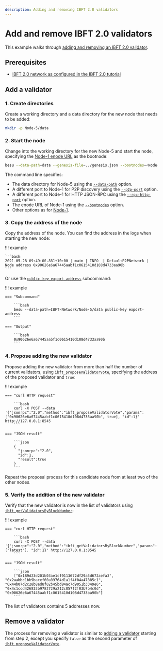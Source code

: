 ```yaml
---
description: Adding and removing IBFT 2.0 validators
---
```


# Add and remove IBFT 2.0 validators

This example walks through
[adding and removing an IBFT 2.0 validator](../../how-to/configure/Consensus-Protocols/IBFT.md#add-and-remove-validators).

## Prerequisites

* [IBFT 2.0 network as configured in the IBFT 2.0 tutorial](Create-IBFT-Network.md)

## Add a validator

### 1. Create directories

Create a working directory and a data directory for the new node that needs to be added:

```bash
mkdir -p Node-5/data
```

### 2. Start the node

Change into the working directory for the new Node-5 and start the node, specifying the
[Node-1 enode URL](Create-IBFT-Network.md#6-start-the-first-node-as-the-bootnode) as the bootnode:

```bash
besu --data-path=data --genesis-file=../genesis.json --bootnodes=<Node-1 Enode URL> --p2p-port=30307 --rpc-http-enabled --rpc-http-api=ETH,NET,IBFT --host-allowlist="*" --rpc-http-cors-origins="all" --rpc-http-port=8549
```

The command line specifies:

* The data directory for Node-5 using the
  [`--data-path`](../../reference/cli/options.md#data-path) option.
* A different port to Node-1 for P2P discovery using the
  [`--p2p-port`](../../reference/cli/options.md#p2p-port) option.
* A different port to Node-1 for HTTP JSON-RPC using the
  [`--rpc-http-port`](../../reference/cli/options.md#rpc-http-port) option.
* The enode URL of Node-1 using the
  [`--bootnodes`](../../reference/cli/options.md#bootnodes) option.
* Other options as for [Node-1](Create-IBFT-Network.md#6-start-the-first-node-as-the-bootnode).

### 3. Copy the address of the node

Copy the address of the node.
You can find the address in the logs when starting the new node:

!!! example

    ```bash
    2021-05-28 09:49:00.881+10:00 | main | INFO  | DefaultP2PNetwork | Node address 0x90626e6a67445aabf1c0615410d108d4733aa90b
    ```

Or use the [`public-key export-address`](../../reference/cli/subcommands.md#export-address) subcommand:

!!! example

    === "Subcommand"

        ```bash
        besu --data-path=IBFT-Network/Node-5/data public-key export-address
        ```

    === "Output"

        ```bash
        0x90626e6a67445aabf1c0615410d108d4733aa90b
        ```

### 4. Propose adding the new validator

Propose adding the new validator from more than half the number of current validators, using
[`ibft_proposeValidatorVote`](../../reference/api/index.md#ibft_proposevalidatorvote), specifying the address of the
proposed validator and `true`:

!!! example

    === "curl HTTP request"

        ```bash
        curl -X POST --data '{"jsonrpc":"2.0","method":"ibft_proposeValidatorVote","params":["0x90626e6a67445aabf1c0615410d108d4733aa90b", true], "id":1}' http://127.0.0.1:8545
        ```

    === "JSON result"

        ```json
        {
          "jsonrpc":"2.0",
          "id":1,
          "result":true
        }
        ```

Repeat the proposal process for this candidate node from at least two of the other nodes.

### 5. Verify the addition of the new validator

Verify that the new validator is now in the list of validators using
[`ibft_getValidatorsByBlockNumber`](../../reference/api/index.md#ibft_getvalidatorsbyblocknumber):

!!! example

    === "curl HTTP request"

        ```bash
        curl -X POST --data '{"jsonrpc":"2.0","method":"ibft_getValidatorsByBlockNumber","params":["latest"], "id":1}' http://127.0.0.1:8545
        ```

    === "JSON result"

        ```json
        ["0x189d23d201b03ae1cf9113672df29a5d672aefa3", "0x2aabbc1bb9bacef60a09764d1a1f4f04a47885c1", "0x44b07d2c28b8ed8f02b45bd84ac7d9051b3349e6", "0x4c1ccd426833b9782729a212c857f2f03b7b4c0d", "0x90626e6a67445aabf1c0615410d108d4733aa90b"]
        ```

The list of validators contains 5 addresses now.

## Remove a validator

The process for removing a validator is similar to [adding a validator](#add-a-validator) starting from step 2,
except you specify `false` as the second parameter of
[`ibft_proposeValidatorVote`](../../reference/api/index.md#ibft_proposevalidatorvote).
